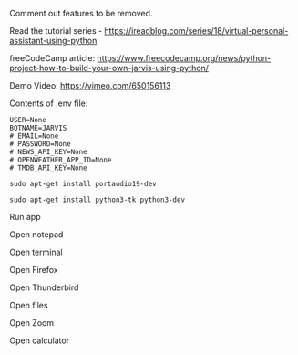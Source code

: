 Comment out features to be removed.



Read the tutorial series - https://ireadblog.com/series/18/virtual-personal-assistant-using-python

freeCodeCamp article: https://www.freecodecamp.org/news/python-project-how-to-build-your-own-jarvis-using-python/

Demo Video: https://vimeo.com/650156113

Contents of .env file:

```
USER=None
BOTNAME=JARVIS
# EMAIL=None
# PASSWORD=None
# NEWS_API_KEY=None
# OPENWEATHER_APP_ID=None
# TMDB_API_KEY=None
```

```sudo apt-get install portaudio19-dev```

```sudo apt-get install python3-tk python3-dev```



Run app

Open notepad

Open terminal

Open Firefox

Open Thunderbird

Open files

Open Zoom

Open calculator
